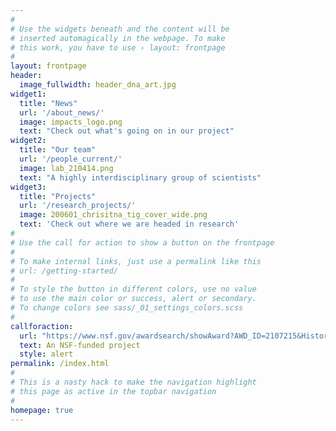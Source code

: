 ```yaml
---
#
# Use the widgets beneath and the content will be
# inserted automagically in the webpage. To make
# this work, you have to use › layout: frontpage
#
layout: frontpage
header:
  image_fullwidth: header_dna_art.jpg
widget1:
  title: "News"
  url: '/about_news/'
  image: impacts_logo.png
  text: "Check out what's going on in our project"
widget2:
  title: "Our team"
  url: '/people_current/'
  image: lab_210414.png
  text: "A highly interdisciplinary group of scientists"
widget3:
  title: "Projects"
  url: '/research_projects/'
  image: 200601_chrisitna_tig_cover_wide.png
  text: 'Check out where we are headed in research'
#
# Use the call for action to show a button on the frontpage
#
# To make internal links, just use a permalink like this
# url: /getting-started/
#
# To style the button in different colors, use no value
# to use the main color or success, alert or secondary.
# To change colors see sass/_01_settings_colors.scss
#
callforaction:
  url: "https://www.nsf.gov/awardsearch/showAward?AWD_ID=2107215&HistoricalAwards=false"
  text: An NSF-funded project
  style: alert
permalink: /index.html
#
# This is a nasty hack to make the navigation highlight
# this page as active in the topbar navigation
#
homepage: true
---
```


